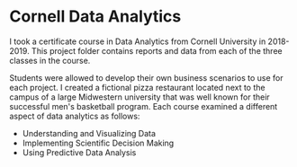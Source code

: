 # Cornell Data Analytics

I took a certificate course in Data Analytics from Cornell University in 2018-2019. This project folder contains reports and data from each of the three classes in the course.

Students were allowed to develop their own business scenarios to use for each project. I created a fictional pizza restaurant located next to the campus of a large Midwestern university that was well known for their successful men's basketball program. Each course  examined a different aspect of data analytics as follows:

- Understanding and Visualizing Data
- Implementing Scientific Decision Making
- Using Predictive Data Analysis
